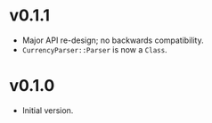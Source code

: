 # v0.1.1

* Major API re-design; no backwards compatibility.
* `CurrencyParser::Parser` is now a `Class`.

# v0.1.0

* Initial version.
